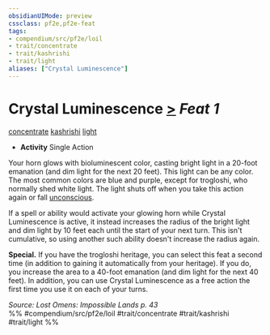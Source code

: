 ```yaml
---
obsidianUIMode: preview
cssclass: pf2e,pf2e-feat
tags:
- compendium/src/pf2e/loil
- trait/concentrate
- trait/kashrishi
- trait/light
aliases: ["Crystal Luminescence"]
---
```

# Crystal Luminescence  [>](../../rules/core-rulebook/chapter-9-playing-the-game.md#Actions "Single Action") *Feat 1*  
[concentrate](../../rules/traits/concentrate.md)  [kashrishi](../../rules/traits/kashrishi-loil.md)  [light](../../rules/traits/light.md)  

- **Activity** Single Action

Your horn glows with bioluminescent color, casting bright light in a 20-foot emanation (and dim light for the next 20 feet). This light can be any color. The most common colors are blue and purple, except for trogloshi, who normally shed white light. The light shuts off when you take this action again or fall [unconscious](../../rules/conditions.md#Unconscious).

If a spell or ability would activate your glowing horn while Crystal Luminescence is active, it instead increases the radius of the bright light and dim light by 10 feet each until the start of your next turn. This isn't cumulative, so using another such ability doesn't increase the radius again.

**Special.** If you have the trogloshi heritage, you can select this feat a second time (in addition to gaining it automatically from your heritage). If you do, you increase the area to a 40-foot emanation (and dim light for the next 40 feet). In addition, you can use Crystal Luminescence as a free action the first time you use it on each of your turns.

*Source: Lost Omens: Impossible Lands p. 43*  
%% #compendium/src/pf2e/loil #trait/concentrate #trait/kashrishi #trait/light %%